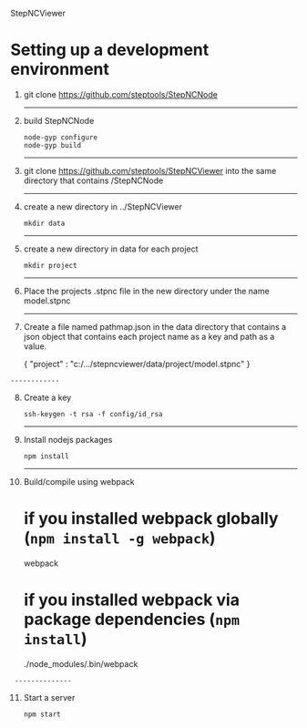 StepNCViewer


Setting up a development environment
====================================
     
  1. git clone https://github.com/steptools/StepNCNode

     ----------------
  2. build StepNCNode

       ```
       node-gyp configure
       node-gyp build
       ```

     -----------------------------------------------------------------------------------------
  3. git clone https://github.com/steptools/StepNCViewer into the same directory that contains
     /StepNCNode

     ------------------------------------------
  4. create a new directory in ../StepNCViewer

       ```
       mkdir data
       ```

     -----------------------------------------------
  5. create a new directory in data for each project

       ```
       mkdir project
       ```

     ------------------------------------------------------------------------------
  6. Place the projects .stpnc file in the new directory under the name model.stpnc

     ---------------------------------------------------------------------------------------
  7. Create a file named pathmap.json in the data directory that contains a json object that 
     contains each project name as a key and path as a value.
       
       {
       "project" : "c:/.../stepncviewer/data/project/model.stpnc"
       }

    ------------
  8. Create a key

       ```
       ssh-keygen -t rsa -f config/id_rsa
       ```

     ------------------------
  9. Install nodejs packages

       ```
       npm install
       ```
       
     ---------------------------
  10. Build/compile using webpack

       # if you installed webpack globally (`npm install -g webpack`)
       webpack

       # if you installed webpack via package dependencies (`npm install`)
       ./node_modules/.bin/webpack

     --------------    
  11. Start a server

       ```
       npm start 
       ```